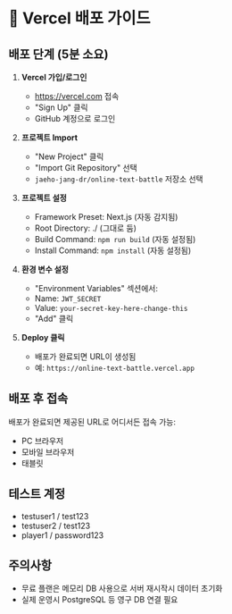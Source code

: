 # 🚀 Vercel 배포 가이드

## 배포 단계 (5분 소요)

1. **Vercel 가입/로그인**
   - https://vercel.com 접속
   - "Sign Up" 클릭
   - GitHub 계정으로 로그인

2. **프로젝트 Import**
   - "New Project" 클릭
   - "Import Git Repository" 선택
   - `jaeho-jang-dr/online-text-battle` 저장소 선택

3. **프로젝트 설정**
   - Framework Preset: Next.js (자동 감지됨)
   - Root Directory: ./ (그대로 둠)
   - Build Command: `npm run build` (자동 설정됨)
   - Install Command: `npm install` (자동 설정됨)

4. **환경 변수 설정**
   - "Environment Variables" 섹션에서:
   - Name: `JWT_SECRET`
   - Value: `your-secret-key-here-change-this`
   - "Add" 클릭

5. **Deploy 클릭**
   - 배포가 완료되면 URL이 생성됨
   - 예: `https://online-text-battle.vercel.app`

## 배포 후 접속

배포가 완료되면 제공된 URL로 어디서든 접속 가능:
- PC 브라우저
- 모바일 브라우저
- 태블릿

## 테스트 계정
- testuser1 / test123
- testuser2 / test123
- player1 / password123

## 주의사항
- 무료 플랜은 메모리 DB 사용으로 서버 재시작시 데이터 초기화
- 실제 운영시 PostgreSQL 등 영구 DB 연결 필요